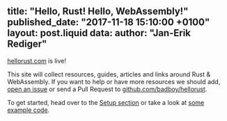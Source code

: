 title: "Hello, Rust! Hello, WebAssembly!"
published_date: "2017-11-18 15:10:00 +0100"
layout: post.liquid
data:
  author: "Jan-Erik Rediger"
---
[hellorust.com](/) is live!

This site will collect resources, guides, articles and links around Rust &amp; WebAssembly.
If you want to help or have more resources we should add, [open an issue](https://github.com/badboy/hellorust/issues/new) or send a Pull Request to [github.com/badboy/hellorust](https://github.com/badboy/hellorust).

To get started, head over to the [Setup section](/setup/) or take a look at [some example code](/demos/).
